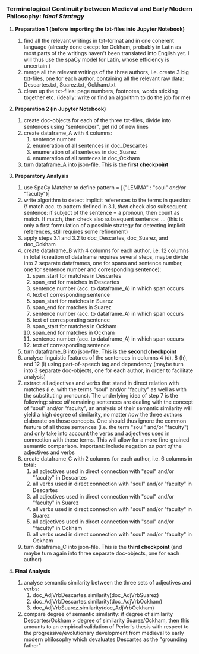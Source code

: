### Terminological Continuity between Medieval and Early Modern Philosophy: *Ideal Strategy*

1. **Preparation 1 (before importing the txt-files into Jupyter Notebook)**

    1. find all the relevant writings in txt-format and in one coherent language (already done except for Ockham, probably in Latin as most parts of the writings haven't been translated into English yet. I will thus use the spaCy model for Latin, whose efficiency is uncertain.)
    2. merge all the relevant writings of the three authors, i.e. create 3 big txt-files, one for each author, containing all the relevant raw data: Descartes.txt, Suarez.txt, Ockham.txt
    3. clean up the txt-files: page numbers, footnotes, words sticking together etc. (ideally: write or find an algorithm to do the job for me)


2. **Preparation 2 (in Jupyter Notebook)**

    1. create doc-objects for each of the three txt-files, divide into sentences using "sentencizer", get rid of new lines
    2. create dataframe_A with 4 columns:
        1. sentence number
        2. enumeration of all sentences in doc_Descartes
        3. enumeration of all senteces in doc_Suarez
        4. enumeration of all senteces in doc_Ockham
    3. turn dataframe_A into json-file. This is the **first checkpoint**


3. **Preparatory Analysis**

    1. use SpaCy Matcher to define pattern = [{"LEMMA" : "soul" *and/or* "faculty"}]
    2. write algorithm to detect implicit references to the terms in question: *if* match acc. to pattern defined in 3.1, *then* check also subsequent sentence: if subject of the sentence = a pronoun, then count as match. If match, then check also subsequent sentence: ... (this is only a first formulation of a possible strategy for detecting implicit references, still requires some refinement)
    3. apply steps 3.1 and 3.2 to doc_Descartes, doc_Suarez, and doc_Ockham
    4. create dataframe_B with 4 columns for each author, i.e. 12 columns in total (creation of dataframe requires several steps, maybe divide into 2 separate dataframes, one for spans and sentence number, one for sentence number and corresponding sentence):
        1. span_start for matches in Descartes
        2. span_end for matches in Descartes
        3. sentence number (acc. to dataframe_A) in which span occurs
        4. text of corresponding sentence
        5.  span_start for matches in Suarez
        6. span_end for matches in Suarez
        7. sentence number (acc. to dataframe_A) in which span occurs
        8. text of corresponding sentence
        9.  span_start for matches in Ockham
        10. span_end for matches in Ockham
        11. sentence number (acc. to dataframe_A) in which span occurs
        12. text of corresponding sentence
    5. turn dataframe_B into json-file. This is the **second checkpoint**
    6. analyse linguistic features of the sentences in columns 4 (d), 8 (h), and  12 (l) using part-of-speech tag and dependency (maybe turn into 3 separate doc-objects, one for each author, in order to facilitate analysis)
    7. extract all adjectives and verbs that stand in direct relation with matches (i.e. with the terms "soul" and/or "faculty" as well as with the substituting pronouns). The underlying idea of step 7 is the following: since *all* remaining sentences are dealing with the concept of "soul" and/or "faculty", an analysis of their semantic similarity will yield a high degree of similarity, no matter *how* the three authors elaborate on those concepts. One should thus ignore the common feature of all those sentences (i.e. the term "soul" and/or "faculty") and only take into account the verbs and adjectives used in connection with those terms. This will allow for a more fine-grained semantic comparison. Important: include negation *as part of* the adjectives and verbs
    8. create dataframe_C with 2 columns for each author, i.e. 6 columns in total:
        1. all adjectives used in direct connection with "soul" and/or "faculty" in Descartes
        2. all verbs used in direct connection with "soul" and/or "faculty" in Descartes
        3. all adjectives used in direct connection with "soul" and/or "faculty" in Suarez
        4. all verbs used in direct connection with "soul" and/or "faculty" in Suarez
        5. all adjectives used in direct connection with "soul" and/or "faculty" in Ockham
        6. all verbs used in direct connection with "soul" and/or "faculty" in Ockham
    9. turn dataframe_C into json-file. This is the **third checkpoint** (and maybe turn again into three separate doc-objects, one for each author)


4. **Final Analysis**

    1. analyse semantic similarity between the three sets of adjectives and verbs:
        1.  doc_AdjVrbDescartes.similarity(doc_AdjVrbSuarez)
        2.  doc_AdjVrbDescartes.similarity(doc_AdjVrbOckham)
        3.  doc_AdjVrbSuarez.similarity(doc_AdjVrbOckham)
    2. compare degree of semantic similarity: if degree of similarity Descartes/Ockham > degree of similarity Suarez/Ockham, then this amounts to an empirical validation of Perler's thesis with respect to the progressive/evolutionary development from medieval to early modern philosophy which devaluates Descartes as the "grounding father"
